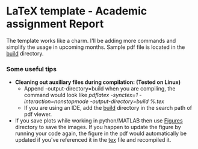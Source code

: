# LaTeX template - Academic assignment Report
The template works like a charm. I'll be adding more commands and simplify the usage in upcoming months.
Sample pdf file is located in the [build](./build) directory. 

### Some useful tips
* **Cleaning out auxiliary files during compilation: (Tested on Linux)**
    * Append -output-directory=build when you are compiling, the command would look like *pdflatex -synctex=1 -interaction=nonstopmode -output-directory=build %.tex*
    * If you are using an IDE, add the [build](./build) directory in the search path of pdf viewer.
* If you save plots while working in python/MATLAB then use [Figures](./Figures) directory to save the images.
If you happen to update the figure by running your code again, the figure in the pdf would automatically be updated if you've referenced it in the 
[tex](./Report.tex) file and recompiled it. 



